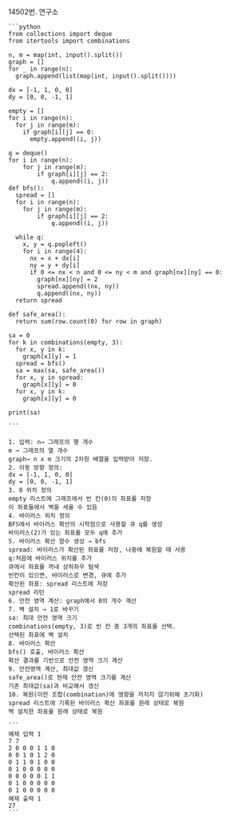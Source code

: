  14502번. 연구소
    
    ```python
    from collections import deque
    from itertools import combinations
    
    n, m = map(int, input().split())
    graph = []
    for _ in range(n):
      graph.append(list(map(int, input().split())))
    
    dx = [-1, 1, 0, 0]
    dy = [0, 0, -1, 1]
    
    empty = []
    for i in range(n):
      for j in range(m):
        if graph[i][j] == 0:
          empty.append((i, j))
    
    q = deque()
    for i in range(n):
        for j in range(m):
            if graph[i][j] == 2:
                q.append((i, j))
    def bfs():
      spread = []
      for i in range(n):
        for j in range(m):
            if graph[i][j] == 2:
                q.append((i, j))
      
      while q:
        x, y = q.popleft()
        for i in range(4):
          nx = x + dx[i]
          ny = y + dy[i]
          if 0 <= nx < n and 0 <= ny < m and graph[nx][ny] == 0:
            graph[nx][ny] = 2
            spread.append((nx, ny))
            q.append((nx, ny))
      return spread
    
    def safe_area():
      return sum(row.count(0) for row in graph)
      
    sa = 0
    for k in combinations(empty, 3):
      for x, y in k:
        graph[x][y] = 1
      spread = bfs()
      sa = max(sa, safe_area())
      for x, y in spread:
        graph[x][y] = 0
      for x, y in k:
        graph[x][y] = 0
    
    print(sa)
    
    ```
    
    1. 입력: n→ 그래프의 행 개수
    m → 그래프의 열 개수
    graph→ n x m 크기의 2차원 배열을 입력받아 저장.
    2. 이동 방향 정의:
    dx = [-1, 1, 0, 0]
    dy = [0, 0, -1, 1]
    3. 0 위치 정의
    empty 리스트에 그래프에서 빈 칸(0)의 좌표를 저장
    이 좌표들에서 벽을 세울 수 있음
    4. 바이러스 위치 정의
    BFS에서 바이러스 확산의 시작점으로 사용할 큐 q를 생성
    바이러스(2)가 있는 좌표를 모두 q에 추가
    5. 바이러스 확산 함수 생성 → bfs
    spread: 바이러스가 확산된 좌표를 저장, 나중에 복원할 때 사용
    q:처음에 바이러스 위치를 추가
    큐에서 좌표를 꺼내 상하좌우 탐색
    빈칸이 있으면, 바이러스로 변경, 큐에 추가
    확산된 좌표: spread 리스트에 저장
    spread 리턴
    6. 안전 영역 계산: graph에서 0의 개수 계산
    7. 벽 설치 → 1로 바꾸기
    sa: 최대 안전 영역 크기
    combinations(empty, 3)로 빈 칸 중 3개의 좌표를 선택.
    선택된 좌표에 벽 설치
    8. 바이러스 확산
    bfs() 호출, 바이러스 확산
    확산 결과를 기반으로 안전 영역 크기 계산
    9. 안전영역 계산, 최대값 갱신
    safe_area()로 현재 안전 영역 크기를 계산
    기존 최대값(sa)과 비교해서 갱신
    10. 복원(이전 조합(combination)에 영향을 끼치지 않기위해 초기화)
    spread 리스트에 기록된 바이러스 확산 좌표를 원래 상태로 복원
    벽 설치한 좌표를 원래 상태로 복원
    
    ```
    예제 입력 1
    7 7
    2 0 0 0 1 1 0
    0 0 1 0 1 2 0
    0 1 1 0 1 0 0
    0 1 0 0 0 0 0
    0 0 0 0 0 1 1
    0 1 0 0 0 0 0
    0 1 0 0 0 0 0
    예제 출력 1
    27
    ```
